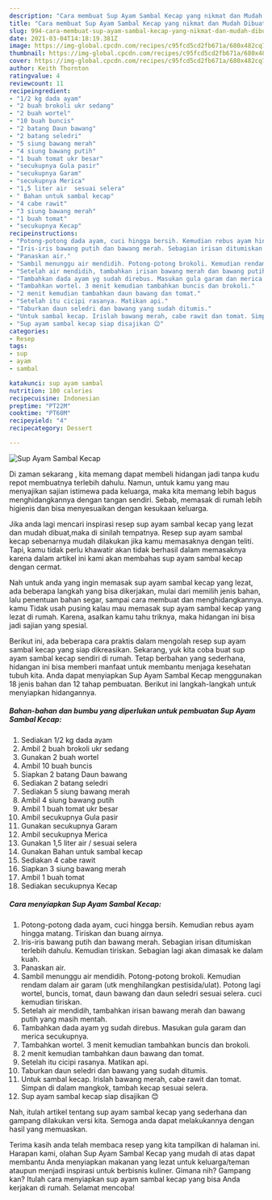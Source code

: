 ```yaml
---
description: "Cara membuat Sup Ayam Sambal Kecap yang nikmat dan Mudah Dibuat"
title: "Cara membuat Sup Ayam Sambal Kecap yang nikmat dan Mudah Dibuat"
slug: 994-cara-membuat-sup-ayam-sambal-kecap-yang-nikmat-dan-mudah-dibuat
date: 2021-03-04T14:18:19.381Z
image: https://img-global.cpcdn.com/recipes/c95fcd5cd2fb671a/680x482cq70/sup-ayam-sambal-kecap-foto-resep-utama.jpg
thumbnail: https://img-global.cpcdn.com/recipes/c95fcd5cd2fb671a/680x482cq70/sup-ayam-sambal-kecap-foto-resep-utama.jpg
cover: https://img-global.cpcdn.com/recipes/c95fcd5cd2fb671a/680x482cq70/sup-ayam-sambal-kecap-foto-resep-utama.jpg
author: Keith Thornton
ratingvalue: 4
reviewcount: 11
recipeingredient:
- "1/2 kg dada ayam"
- "2 buah brokoli ukr sedang"
- "2 buah wortel"
- "10 buah buncis"
- "2 batang Daun bawang"
- "2 batang seledri"
- "5 siung bawang merah"
- "4 siung bawang putih"
- "1 buah tomat ukr besar"
- "secukupnya Gula pasir"
- "secukupnya Garam"
- "secukupnya Merica"
- "1,5 liter air  sesuai selera"
- " Bahan untuk sambal kecap"
- "4 cabe rawit"
- "3 siung bawang merah"
- "1 buah tomat"
- "secukupnya Kecap"
recipeinstructions:
- "Potong-potong dada ayam, cuci hingga bersih. Kemudian rebus ayam hingga matang. Tiriskan dan buang airnya."
- "Iris-iris bawang putih dan bawang merah. Sebagian irisan ditumiskan terlebih dahulu. Kemudian tiriskan. Sebagian lagi akan dimasak ke dalam kuah."
- "Panaskan air."
- "Sambil menunggu air mendidih. Potong-potong brokoli. Kemudian rendam dalam air garam (utk menghilangkan pestisida/ulat). Potong lagi wortel, buncis, tomat, daun bawang dan daun seledri sesuai selera. cuci kemudian tiriskan."
- "Setelah air mendidih, tambahkan irisan bawang merah dan bawang putih yang masih mentah."
- "Tambahkan dada ayam yg sudah direbus. Masukan gula garam dan merica secukupnya."
- "Tambahkan wortel. 3 menit kemudian tambahkan buncis dan brokoli."
- "2 menit kemudian tambahkan daun bawang dan tomat."
- "Setelah itu cicipi rasanya. Matikan api."
- "Taburkan daun seledri dan bawang yang sudah ditumis."
- "Untuk sambal kecap. Irislah bawang merah, cabe rawit dan tomat. Simpan di dalam mangkok, tambah kecap sesuai selera."
- "Sup ayam sambal kecap siap disajikan 😊"
categories:
- Resep
tags:
- sup
- ayam
- sambal

katakunci: sup ayam sambal 
nutrition: 180 calories
recipecuisine: Indonesian
preptime: "PT22M"
cooktime: "PT60M"
recipeyield: "4"
recipecategory: Dessert

---
```



![Sup Ayam Sambal Kecap](https://img-global.cpcdn.com/recipes/c95fcd5cd2fb671a/680x482cq70/sup-ayam-sambal-kecap-foto-resep-utama.jpg)

Di zaman  sekarang , kita memang dapat membeli hidangan jadi tanpa kudu repot membuatnya terlebih dahulu. Namun, untuk kamu yang mau menyajikan sajian istimewa pada keluarga, maka kita memang lebih bagus menghidangkannya dengan tangan sendiri. Sebab, memasak di rumah lebih higienis dan bisa menyesuaikan dengan kesukaan keluarga.

Jika anda lagi mencari inspirasi resep sup ayam sambal kecap yang lezat dan mudah dibuat,maka di sinilah tempatnya. Resep sup ayam sambal kecap  sebenarnya mudah dilakukan jika kamu memasaknya dengan teliti. Tapi, kamu tidak perlu khawatir akan tidak berhasil dalam memasaknya 
karena dalam artikel ini kami akan membahas sup ayam sambal kecap dengan cermat.  



Nah untuk anda yang ingin memasak sup ayam sambal kecap yang lezat, ada beberapa langkah yang bisa dikerjakan, mulai dari memilih jenis bahan, lalu penentuan bahan segar, sampai cara membuat dan menghidangkannya. kamu Tidak usah pusing kalau mau memasak sup ayam sambal kecap yang lezat di rumah. Karena, asalkan kamu  tahu triknya, maka hidangan ini bisa jadi sajian yang spesial.

Berikut ini, ada beberapa cara praktis  dalam mengolah resep sup ayam sambal kecap yang siap dikreasikan. Sekarang, yuk kita coba buat sup ayam sambal kecap sendiri di rumah. Tetap berbahan yang sederhana, hidangan ini bisa memberi manfaat untuk membantu menjaga kesehatan tubuh kita. Anda dapat menyiapkan Sup Ayam Sambal Kecap menggunakan 18 jenis bahan dan 12 tahap pembuatan. Berikut ini langkah-langkah untuk menyiapkan hidangannya.

<!--inarticleads1-->

##### Bahan-bahan dan bumbu yang diperlukan untuk pembuatan Sup Ayam Sambal Kecap:

1. Sediakan 1/2 kg dada ayam
1. Ambil 2 buah brokoli ukr sedang
1. Gunakan 2 buah wortel
1. Ambil 10 buah buncis
1. Siapkan 2 batang Daun bawang
1. Sediakan 2 batang seledri
1. Sediakan 5 siung bawang merah
1. Ambil 4 siung bawang putih
1. Ambil 1 buah tomat ukr besar
1. Ambil secukupnya Gula pasir
1. Gunakan secukupnya Garam
1. Ambil secukupnya Merica
1. Gunakan 1,5 liter air / sesuai selera
1. Gunakan  Bahan untuk sambal kecap
1. Sediakan 4 cabe rawit
1. Siapkan 3 siung bawang merah
1. Ambil 1 buah tomat
1. Sediakan secukupnya Kecap




<!--inarticleads2-->

##### Cara menyiapkan Sup Ayam Sambal Kecap:

1. Potong-potong dada ayam, cuci hingga bersih. Kemudian rebus ayam hingga matang. Tiriskan dan buang airnya.
1. Iris-iris bawang putih dan bawang merah. Sebagian irisan ditumiskan terlebih dahulu. Kemudian tiriskan. Sebagian lagi akan dimasak ke dalam kuah.
1. Panaskan air.
1. Sambil menunggu air mendidih. Potong-potong brokoli. Kemudian rendam dalam air garam (utk menghilangkan pestisida/ulat). Potong lagi wortel, buncis, tomat, daun bawang dan daun seledri sesuai selera. cuci kemudian tiriskan.
1. Setelah air mendidih, tambahkan irisan bawang merah dan bawang putih yang masih mentah.
1. Tambahkan dada ayam yg sudah direbus. Masukan gula garam dan merica secukupnya.
1. Tambahkan wortel. 3 menit kemudian tambahkan buncis dan brokoli.
1. 2 menit kemudian tambahkan daun bawang dan tomat.
1. Setelah itu cicipi rasanya. Matikan api.
1. Taburkan daun seledri dan bawang yang sudah ditumis.
1. Untuk sambal kecap. Irislah bawang merah, cabe rawit dan tomat. Simpan di dalam mangkok, tambah kecap sesuai selera.
1. Sup ayam sambal kecap siap disajikan 😊




Nah, itulah artikel tentang  sup ayam sambal kecap  yang sederhana dan gampang dilakukan versi kita. Semoga anda dapat melakukannya dengan hasil yang memuaskan. 

Terima kasih anda telah membaca resep yang kita tampilkan di halaman ini. Harapan kami, olahan  Sup Ayam Sambal Kecap yang mudah di atas dapat membantu Anda menyiapkan makanan yang lezat untuk keluarga/teman ataupun menjadi inspirasi untuk berbisnis kuliner. Gimana nih? Gampang kan? Itulah cara menyiapkan sup ayam sambal kecap yang bisa Anda kerjakan di rumah. Selamat mencoba!

